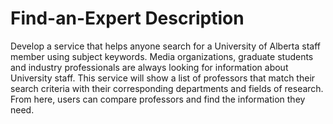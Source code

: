 # Find-an-Expert Description
Develop a service that helps anyone search for a University of Alberta staff member using subject keywords. Media organizations, graduate students and industry professionals are always looking for information about University staff. This service will show a list of professors that match their search criteria with their corresponding departments and fields of research. From here, users can compare professors and find the information they need.
